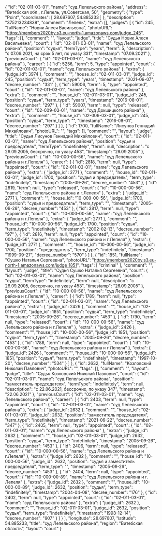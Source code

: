 {
    "id": "02-011-03-01",
    "name": "суд Лепельского района",
    "address": "Витебская обл., г.Лепель, ул.Советская, 50",
    "geometry": {
        "type": "Point",
        "coordinates": [
            28.697607,
            54.885233
        ]
    },
    "description": "375213234838",
    "comment": "Лепель",
    "extra": [],
    "judges": [
        {
            "id": 245,
            "fullName": "Новик Алеся Васильевна",
            "photoURL": "https://members2020by.s3.eu-north-1.amazonaws.com/judge_245",
            "tags": [],
            "comment": "",
            "layout": "judge",
            "title": "Судья Новик Алеся Васильевна",
            "court": {
                "id": "02-011-03-01",
                "name": "суд Лепельского района",
                "position": "судья",
                "termType": "years",
                "term": 5,
                "description": "c 07.09.2021, на срок 5 лет, по указу 331",
                "timestamp": "07.09.2021"
            },
            "previousCourt": {
                "id": "02-011-03-01",
                "name": "суд Лепельского района"
            },
            "career": [
                {
                    "id": 5256,
                    "term": 5,
                    "type": "appointed",
                    "court": {
                        "id": "02-011-03-01",
                        "name": "суд Лепельского района"
                    },
                    "extra": {
                        "judge_id": 3974
                    },
                    "comment": "",
                    "house_id": "02-011-03-01",
                    "judge_id": 245,
                    "position": "судья",
                    "term_type": "years",
                    "timestamp": "2021-09-07",
                    "decree_number": "331"
                },
                {
                    "id": 59006,
                    "term": 5,
                    "type": "appointed",
                    "court": {
                        "id": "02-011-03-01",
                        "name": "суд Лепельского района"
                    },
                    "extra": [],
                    "comment": "",
                    "house_id": "02-011-03-01",
                    "judge_id": 245,
                    "position": "судья",
                    "term_type": "years",
                    "timestamp": "2016-08-01",
                    "decree_number": "297"
                },
                {
                    "id": 59007,
                    "term": null,
                    "type": "released",
                    "court": {
                        "id": "02-009-03-01",
                        "name": "суд Докшицкого района"
                    },
                    "extra": [],
                    "comment": "",
                    "house_id": "02-009-03-01",
                    "judge_id": 245,
                    "position": "судья",
                    "term_type": "",
                    "timestamp": "2016-08-01",
                    "decree_number": "297"
                }
            ]
        },
        {
            "id": 1700,
            "fullName": "Лисунов Геннадий Михайлович",
            "photoURL": "",
            "tags": [],
            "comment": "",
            "layout": "judge",
            "title": "Судья Лисунов Геннадий Михайлович",
            "court": {
                "id": "02-011-03-01",
                "name": "суд Лепельского района",
                "position": "судья и председатель",
                "termType": "indefinitely",
                "term": null,
                "description": "c 26.09.2005, бессрочно, по указу 453",
                "timestamp": "26.09.2005"
            },
            "previousCourt": {
                "id": "10-000-00-56",
                "name": "суд Лепельского района и г.Лепеля"
            },
            "career": [
                {
                    "id": 2818,
                    "term": null,
                    "type": "appointed",
                    "court": {
                        "id": "02-011-03-01",
                        "name": "суд Лепельского района"
                    },
                    "extra": {
                        "judge_id": 2771
                    },
                    "comment": "",
                    "house_id": "02-011-03-01",
                    "judge_id": 1700,
                    "position": "судья и председатель",
                    "term_type": "indefinitely",
                    "timestamp": "2005-09-26",
                    "decree_number": "453"
                },
                {
                    "id": 2819,
                    "term": null,
                    "type": "released",
                    "court": {
                        "id": "10-000-00-56",
                        "name": "суд Лепельского района и г.Лепеля"
                    },
                    "extra": {
                        "judge_id": 2771
                    },
                    "comment": "",
                    "house_id": "10-000-00-56",
                    "judge_id": 1700,
                    "position": "судья и председатель",
                    "term_type": "",
                    "timestamp": "2005-09-26",
                    "decree_number": "453"
                },
                {
                    "id": 2817,
                    "term": null,
                    "type": "appointed",
                    "court": {
                        "id": "10-000-00-56",
                        "name": "суд Лепельского района и г.Лепеля"
                    },
                    "extra": {
                        "judge_id": 2771
                    },
                    "comment": "",
                    "house_id": "10-000-00-56",
                    "judge_id": 1700,
                    "position": "судья",
                    "term_type": "indefinitely",
                    "timestamp": "2002-02-13",
                    "decree_number": "97"
                },
                {
                    "id": 2816,
                    "term": null,
                    "type": "appointed",
                    "court": {
                        "id": "10-000-00-56",
                        "name": "суд Лепельского района и г.Лепеля"
                    },
                    "extra": {
                        "judge_id": 2771
                    },
                    "comment": "",
                    "house_id": "10-000-00-56",
                    "judge_id": 1700,
                    "position": "председатель",
                    "term_type": "indefinitely",
                    "timestamp": "1999-09-27",
                    "decree_number": "570"
                }
            ]
        },
        {
            "id": 1851,
            "fullName": "Сушко Наталья Сергеевна",
            "photoURL": "https://members2020by.s3.eu-north-1.amazonaws.com/judge_1851",
            "tags": [
                "criminal"
            ],
            "comment": "",
            "layout": "judge",
            "title": "Судья Сушко Наталья Сергеевна",
            "court": {
                "id": "02-011-03-01",
                "name": "суд Лепельского района",
                "position": "судья",
                "termType": "indefinitely",
                "term": null,
                "description": "c 26.09.2005, бессрочно, по указу 453",
                "timestamp": "26.09.2005"
            },
            "previousCourt": {
                "id": "10-000-00-56",
                "name": "суд Лепельского района и г.Лепеля"
            },
            "career": [
                {
                    "id": 1789,
                    "term": null,
                    "type": "appointed",
                    "court": {
                        "id": "02-011-03-01",
                        "name": "суд Лепельского района"
                    },
                    "extra": {
                        "judge_id": 2426
                    },
                    "comment": "",
                    "house_id": "02-011-03-01",
                    "judge_id": 1851,
                    "position": "судья",
                    "term_type": "indefinitely",
                    "timestamp": "2005-09-26",
                    "decree_number": "453"
                },
                {
                    "id": 1790,
                    "term": null,
                    "type": "released",
                    "court": {
                        "id": "10-000-00-56",
                        "name": "суд Лепельского района и г.Лепеля"
                    },
                    "extra": {
                        "judge_id": 2426
                    },
                    "comment": "",
                    "house_id": "10-000-00-56",
                    "judge_id": 1851,
                    "position": "судья",
                    "term_type": "",
                    "timestamp": "2005-09-26",
                    "decree_number": "453"
                },
                {
                    "id": 1788,
                    "term": null,
                    "type": "appointed",
                    "court": {
                        "id": "10-000-00-56",
                        "name": "суд Лепельского района и г.Лепеля"
                    },
                    "extra": {
                        "judge_id": 2426
                    },
                    "comment": "",
                    "house_id": "10-000-00-56",
                    "judge_id": 1851,
                    "position": "судья",
                    "term_type": "indefinitely",
                    "timestamp": "1997-10-20",
                    "decree_number": "534"
                }
            ]
        },
        {
            "id": 2632,
            "fullName": "Козловский Николай Павлович",
            "photoURL": "",
            "tags": [],
            "comment": "",
            "layout": "judge",
            "title": "Судья Козловский Николай Павлович",
            "court": {
                "id": "02-011-03-01",
                "name": "суд Лепельского района",
                "position": "заместитель председателя",
                "termType": "indefinitely",
                "term": null,
                "description": "c 22.06.2021, бессрочно, по указу 347",
                "timestamp": "22.06.2021"
            },
            "previousCourt": {
                "id": "02-011-03-01",
                "name": "суд Лепельского района"
            },
            "career": [
                {
                    "id": 2403,
                    "term": null,
                    "type": "appointed",
                    "court": {
                        "id": "02-011-03-01",
                        "name": "суд Лепельского района"
                    },
                    "extra": {
                        "judge_id": 2632
                    },
                    "comment": "",
                    "house_id": "02-011-03-01",
                    "judge_id": 2632,
                    "position": "заместитель председателя",
                    "term_type": "indefinitely",
                    "timestamp": "2021-06-22",
                    "decree_number": "347"
                },
                {
                    "id": 2405,
                    "term": null,
                    "type": "appointed",
                    "court": {
                        "id": "02-011-03-01",
                        "name": "суд Лепельского района"
                    },
                    "extra": {
                        "judge_id": 2632
                    },
                    "comment": "",
                    "house_id": "02-011-03-01",
                    "judge_id": 2632,
                    "position": "судья",
                    "term_type": "indefinitely",
                    "timestamp": "2005-09-26",
                    "decree_number": "453"
                },
                {
                    "id": 2406,
                    "term": null,
                    "type": "released",
                    "court": {
                        "id": "10-000-00-56",
                        "name": "суд Лепельского района и г.Лепеля"
                    },
                    "extra": {
                        "judge_id": 2632
                    },
                    "comment": "",
                    "house_id": "10-000-00-56",
                    "judge_id": 2632,
                    "position": "судья и заместитель председателя",
                    "term_type": "",
                    "timestamp": "2005-09-26",
                    "decree_number": "453"
                },
                {
                    "id": 2404,
                    "term": null,
                    "type": "appointed",
                    "court": {
                        "id": "10-000-00-89",
                        "name": "суд Лепельского района и г. Лепеля"
                    },
                    "extra": {
                        "judge_id": 2632
                    },
                    "comment": "",
                    "house_id": "10-000-00-89",
                    "judge_id": 2632,
                    "position": "судья",
                    "term_type": "indefinitely",
                    "timestamp": "2004-04-08",
                    "decree_number": "176"
                },
                {
                    "id": 2402,
                    "term": null,
                    "type": "appointed",
                    "court": {
                        "id": "02-011-03-01",
                        "name": "суд Лепельского района"
                    },
                    "extra": {
                        "judge_id": 2632
                    },
                    "comment": "",
                    "house_id": "02-011-03-01",
                    "judge_id": 2632,
                    "position": "судья",
                    "term_type": "indefinitely",
                    "timestamp": "1998-12-14",
                    "decree_number": "607"
                }
            ]
        }
    ],
    "longitude": 28.697607,
    "latitude": 54.885233,
    "title": "суд Лепельского района",
    "region": "Витебская область",
    "layout": "court"
}